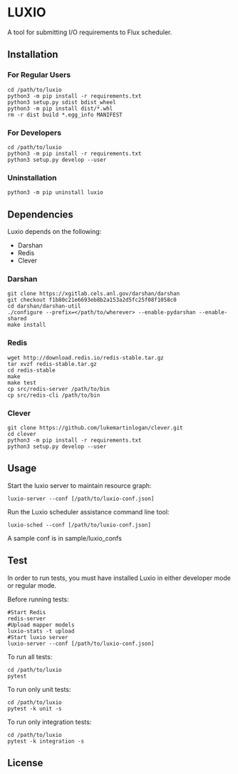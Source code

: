 # LUXIO

A tool for submitting I/O requirements to Flux scheduler.

## Installation

### For Regular Users
```{bash}
cd /path/to/luxio  
python3 -m pip install -r requirements.txt  
python3 setup.py sdist bdist_wheel  
python3 -m pip install dist/*.whl  
rm -r dist build *.egg_info MANIFEST  
```

### For Developers

```{bash}
cd /path/to/luxio  
python3 -m pip install -r requirements.txt  
python3 setup.py develop --user
```

### Uninstallation

```{bash}
python3 -m pip uninstall luxio
```

## Dependencies

Luxio depends on the following:
* Darshan
* Redis
* Clever

### Darshan

```{bash}
git clone https://xgitlab.cels.anl.gov/darshan/darshan
git checkout f1b80c21e6693eb8b2a153a2d5fc25f08f1058c0
cd darshan/darshan-util
./configure --prefix=</path/to/wherever> --enable-pydarshan --enable-shared  
make install
```

### Redis
```{bash}
wget http://download.redis.io/redis-stable.tar.gz
tar xvzf redis-stable.tar.gz
cd redis-stable
make
make test
cp src/redis-server /path/to/bin
cp src/redis-cli /path/to/bin
```

### Clever

```{bash}
git clone https://github.com/lukemartinlogan/clever.git
cd clever
python3 -m pip install -r requirements.txt  
python3 setup.py develop --user
```

## Usage

Start the luxio server to maintain resource graph:
```{bash}
luxio-server --conf [/path/to/luxio-conf.json]
```

Run the Luxio scheduler assistance command line tool:
```{bash}
luxio-sched --conf [/path/to/luxio-conf.json]
```

A sample conf is in sample/luxio_confs

## Test

In order to run tests, you must have installed Luxio in either developer mode or regular mode.

Before running tests:
```{bash}
#Start Redis
redis-server
#Upload mapper models
luxio-stats -t upload
#Start luxio server
luxio-server --conf [/path/to/luxio-conf.json]
```

To run all tests:
```{bash}
cd /path/to/luxio
pytest
```

To run only unit tests:
```{bash}
cd /path/to/luxio
pytest -k unit -s
```

To run only integration tests:
```{bash}
cd /path/to/luxio
pytest -k integration -s
```

## License
